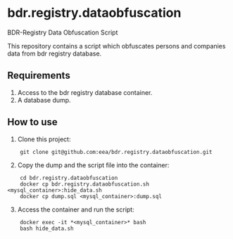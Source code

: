 # bdr.registry.dataobfuscation
BDR-Registry Data Obfuscation Script

This repository contains a script which obfuscates persons and companies data from bdr registry database.

## Requirements
  
  1. Access to the bdr registry database container.
  2. A database dump.

## How to use

1. Clone this project:
```
    git clone git@github.com:eea/bdr.registry.dataobfuscation.git
```

2. Copy the dump and the script file into the container:

```
    cd bdr.registry.dataobfuscation
    docker cp bdr.registry.dataobfuscation.sh <mysql_container>:hide_data.sh
    docker cp dump.sql <mysql_container>:dump.sql

```

3. Access the container and run the script:

```
    docker exec -it *<mysql_container>* bash
    bash hide_data.sh

```

